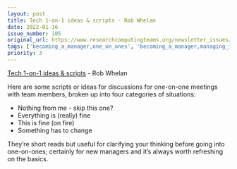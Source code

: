 ```yaml
---
layout: post
title: Tech 1-on-1 ideas & scripts - Rob Whelan
date: 2022-01-16
issue_number: 105
original_url: https://www.researchcomputingteams.org/newsletter_issues/0105
tags: ['becoming_a_manager,one_on_ones', 'becoming_a_manager,managing_individuals']
priority: 3
---
```


<!-- markdownlint-disable MD033 -->
<!-- markdownlint-disable MD041 -->
<!-- markdownlint-disable MD049 -->

[Tech 1-on-1 ideas & scripts](https://1on1s.robwhelan.com) - Rob Whelan

Here are some scripts or ideas for discussions for one-on-one meetings with team members, broken up into four categories of situations:

- Nothing from me - skip this one?
- Everything is (really) fine
- This is fine (on fire)
- Something has to change

They’re short reads but useful for clarifying your thinking before going into one-on-ones; certainly for new managers and it’s always worth refreshing on the basics.
